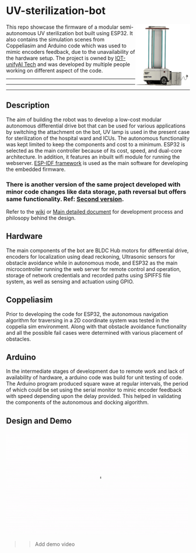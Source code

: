 # UV-sterilization-bot

<img align=right src="view5.JPG" width="150" title="UV sterilization bot"/> 

This repo showcase the firmware of a modular semi-autonomous UV sterilization bot built using ESP32. It also contains the simulation scenes from Coppeliasim and Arduino code which was used to mimic encoders feedback, due to the unavailability of the hardware setup. The project is owned by [IOT-unifyAI Tech](https://www.linkedin.com/company/iot-unifyai-tech/about/) and was developed by multiple people working on different aspect of the code. 

---
---
---
## Description

The aim of building the robot was to develop a low-cost modular autonomous differential drive bot that can be used for various applications by switching the attachment on the bot, UV lamp is used in the present case for sterilization of the hospital ward and ICUs. The autonomous functionality was kept limited to keep the components and cost to a minimum. ESP32 is selected as the main controller because of its cost, speed, and dual-core architecture. In addition, it features an inbuilt wifi module for running the webserver. [ESP-IDF framework](https://github.com/espressif/esp-idf) is used as the main software for developing the embedded firmware.

### There is another version of the same project developed with minor code changes like data storage, path reversal but offers same functionality. Ref: [Second version](https://github.com/tech-igloo/UV-sterilization-bot).

Refer to the [wiki](https://github.com/tech-igloo/Semi-autonomous-UV-sterilization-bot/wiki) or [Main detailed document](https://docs.google.com/document/d/1RLSxYpE-qpH-aJCvkTX2Nx5258DcZrUb-oL_mETsY1s/edit?usp=sharing) for development process and philosopy behind the design. 

## Hardware

The main components of the bot are BLDC Hub motors for differential drive, encoders for localization using dead reckoning, Ultrasonic sensors for obstacle avoidance while in autonomous mode, and ESP32 as the main microcontroller running the web server for remote control and operation, storage of network credentials and recorded paths using SPIFFS file system, as well as sensing and actuation using GPIO.

## Coppeliasim

Prior to developing the code for ESP32, the autonomous navigation algorithm for traversing in a 2D coordinate system was tested in the coppelia sim environment. Along with that obstacle avoidance functionality and all the possible fail cases were determined with various placement of obstacles.

## Arduino

In the intermediate stages of development due to remote work and lack of availability of hardware, a arduino code was build for unit testing of code. The Arduino program produced square wave at regular intervals, the period of which could be set using the serial monitor to minic encoder feedback with speed depending upon the delay provided. This helped in validating the components of the autonomous and docking algorithm.

## Design and Demo

<img align=centre src="UV.gif" width="500" title="UV sterilization bot"/> 

>>Add demo video

